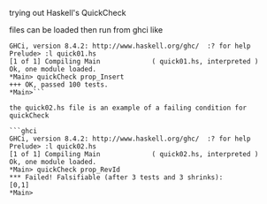 trying out Haskell's QuickCheck

files can be loaded then run from ghci like

```ghci
GHCi, version 8.4.2: http://www.haskell.org/ghc/  :? for help
Prelude> :l quick01.hs
[1 of 1] Compiling Main             ( quick01.hs, interpreted )
Ok, one module loaded.
*Main> quickCheck prop_Insert
+++ OK, passed 100 tests.
*Main>```
 
the quick02.hs file is an example of a failing condition for quickCheck

```ghci
GHCi, version 8.4.2: http://www.haskell.org/ghc/  :? for help
Prelude> :l quick02.hs
[1 of 1] Compiling Main             ( quick02.hs, interpreted )
Ok, one module loaded.
*Main> quickCheck prop_RevId
*** Failed! Falsifiable (after 3 tests and 3 shrinks):    
[0,1]
*Main>
```
